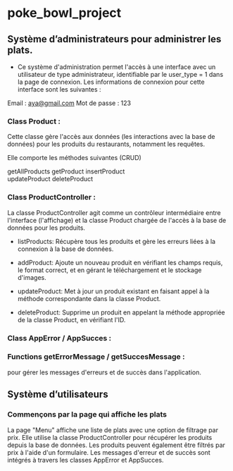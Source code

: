 # poke_bowl_project



## Système d’administrateurs pour administrer les plats.

- Ce système d'administration permet l'accès à une interface avec un utilisateur de type administrateur, identifiable par le user_type = 1 dans la page de connexion. Les informations de connexion pour cette interface sont les suivantes :

Email : aya@gmail.com
Mot de passe : 123


### Class Product : 
Cette classe gère l'accès aux données (les interactions avec la base de données) pour les produits du restaurants, notamment les requêtes. 

Elle comporte les méthodes suivantes (CRUD)

getAllProducts 
getProduct 
insertProduct  
updateProduct 
deleteProduct

### Class ProductController :

La classe ProductController agit comme un contrôleur intermédiaire entre l'interface (l'affichage) et la classe Product chargée de l'accès à la base de données pour les produits.

- listProducts: Récupère tous les produits et gère les erreurs liées à la connexion à la base de données.

- addProduct: Ajoute un nouveau produit en vérifiant les champs requis, le format correct, et en gérant le téléchargement et le stockage d'images.

- updateProduct: Met à jour un produit existant en faisant appel à la méthode correspondante dans la classe Product.

- deleteProduct: Supprime un produit en appelant la méthode appropriée de la classe Product, en vérifiant l'ID.


### Class AppError / AppSucces :
### Functions getErrorMessage / getSuccesMessage :

pour gérer les messages d'erreurs et de succès dans l'application.


## Système d’utilisateurs

### Commençons par la page qui affiche les plats

La page "Menu" affiche une liste de plats avec une option de filtrage par prix. Elle utilise la classe ProductController pour récupérer les produits depuis la base de données. Les produits peuvent également être filtrés par prix à l'aide d'un formulaire. 
Les messages d'erreur et de succès sont intégrés à travers les classes AppError et AppSucces.



